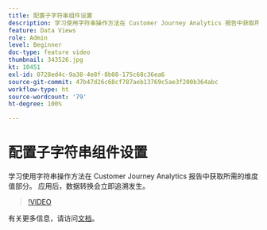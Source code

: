 ```yaml
---
title: 配置子字符串组件设置
description: 学习使用字符串操作方法在 Customer Journey Analytics 报告中获取所需的维度值部分。 应用后，数据转换会立即追溯发生。
feature: Data Views
role: Admin
level: Beginner
doc-type: feature video
thumbnail: 343526.jpg
kt: 10451
exl-id: 0728ed4c-9a38-4e8f-8b08-175c68c36ea6
source-git-commit: 47b47d26c68cf787aeb13769c5ae3f200b364abc
workflow-type: ht
source-wordcount: '79'
ht-degree: 100%

---
```


# 配置子字符串组件设置

学习使用字符串操作方法在 Customer Journey Analytics 报告中获取所需的维度值部分。 应用后，数据转换会立即追溯发生。

>[!VIDEO](https://video.tv.adobe.com/v/343526/?quality=12&learn=on)

有关更多信息，请访问[文档](https://experienceleague.adobe.com/docs/analytics-platform/using/cja-dataviews/component-settings/substring.html)。
